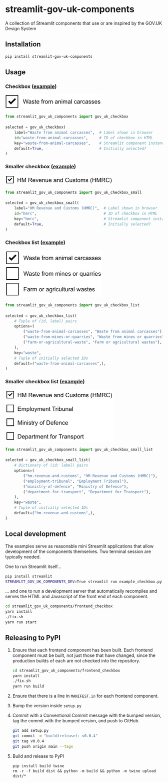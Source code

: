 # streamlit-gov-uk-components

A collection of Streamlit components that use or are inspired by the GOV.UK Design System


## Installation

```bash
pip install streamlit-gov-uk-components
```

## Usage

### Checkbox ([example](./example_checkbox_small.py))

<img alt="Checkbox example" src="https://github.com/uktrade/streamlit-gov-uk-components/blob/main/example_checkbox.png?raw=true" width="306" height="44">

```python
from streamlit_gov_uk_components import gov_uk_checkbox

selected = gov_uk_checkbox(
    label="Waste from animal carcasses",  # Label shown in browser
    id="waste-from-animal-carcasses",     # ID of checkbox in HTML
    key="waste-from-animal-carcasses",    # Streamlit component instance key
    default=True,                         # Initially selected?
)
```

### Smaller checkbox ([example](./example_checkbox_small.py))

<img alt="Smaller checkbox example" src="https://github.com/uktrade/streamlit-gov-uk-components/blob/main/example_checkbox_small.png?raw=true" width="342" height="30">

```python
from streamlit_gov_uk_components import gov_uk_checkbox_small

selected = gov_uk_checkbox_small(
    label="HM Revenue and Customs (HMRC)",  # Label shown in browser
    id="hmrc",                              # ID of checkbox in HTML
    key="hmrc",                             # Streamlit component instance key
    default=True,                           # Initially selected?
)
```


### Checkbox list ([example](./example_checkbox_list.py))

<img alt="Smaller checkbox example" src="https://github.com/uktrade/streamlit-gov-uk-components/blob/main/example_checkbox_list.png?raw=true" width="310" height="148">

```python
from streamlit_gov_uk_components import gov_uk_checkbox_list

selected = gov_uk_checkbox_list(
    # Tuple of (id, label) pairs
    options=(
        ("waste-from-animal-carcasses", "Waste from animal carcasses"),
        ("waste-from-mines-or-quarries", "Waste from mines or quarries"),
        ("farm-or-agricultural-waste", "Farm or agricultural wastes"),
    ),
    key="waste",
    # Tuple of initially selected IDs
    default=("waste-from-animal-carcasses",),
)
```


### Smaller checkbox list ([example](./example_checkbox_small_list.py))

<img alt="Smaller checkbox list example" src="https://github.com/uktrade/streamlit-gov-uk-components/blob/main/example_checkbox_small_list.png?raw=true" width="346" height="164">

```python
from streamlit_gov_uk_components import gov_uk_checkbox_small_list

selected = gov_uk_checkbox_small_list(
    # Dictionary of (id: label) pairs
    options=(
        ("hm-revenue-and-customs", "HM Revenue and Customs (HMRC)"),
        ("employment-tribunal", "Employment Tribunal"),
        ("ministry-of-defence", "Ministry of Defence"),
        ("department-for-transport", "Department for Transport"),
    ),
    key="waste",
    # Tuple of initially selected IDs
    default=("hm-revenue-and-customs",),
)
```


## Local development

The examples serve as reasonable mini Streamlit applications that allow development of the components themselves. Two terminal session are typically needed.

One to run Streamlit itself...

```bash
pip install streamlit
STREAMLIT_GOV_UK_COMPONENTS_DEV=True streamlit run example_checkbox.py
```

... and one to run a development server that automatically recompiles and serves the HTML and Javascript of the front end of each component.

```bash
cd streamlit_gov_uk_components/frontend_checkbox
yarn install
./fix.sh
yarn run start
```

## Releasing to PyPI

1. Ensure that each frontend component has been built. Each frontend component must be built, not just those that have changed, since the production builds of each are not checked into the repository.

   ```bash
   cd streamlit_gov_uk_components/frontend_checkbox
   yarn install
   ./fix.sh
   yarn run build
   ```

2. Ensure that there is a line in `MANIFEST.in` for each frontend component.

3. Bump the version inside `setup.py`

4. Commit with a Conventional Commit message with the bumped version, tag the commit with the bumped version, and push to GitHub.

   ```bash
   git add setup.py
   git commit -m "build(release): v0.0.4"
   git tag v0.0.4
   git push origin main --tags
   ```

5. Build and release to PyPI

   ```
   pip install build twine
   rm -r -f build dist && python -m build && python -m twine upload dist/*
   ```
